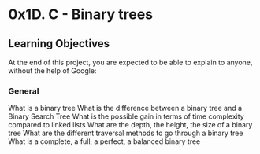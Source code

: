 <h1>0x1D. C - Binary trees</h1>
<h2>Learning Objectives</h2>
At the end of this project, you are expected to be able to explain to anyone, without the help of Google:

<h3>General</h3>
What is a binary tree
What is the difference between a binary tree and a Binary Search Tree
What is the possible gain in terms of time complexity compared to linked lists
What are the depth, the height, the size of a binary tree
What are the different traversal methods to go through a binary tree
What is a complete, a full, a perfect, a balanced binary tree
